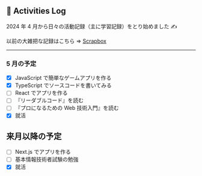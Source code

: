 ## 🐌 Activities Log

2024 年 4 月から日々の活動記録（主に学習記録）をとり始めました ✍️

以前の大雑把な記録はこちら => [Scrapbox](https://scrapbox.io/kagomen/)

---

### 5 月の予定

- [x] JavaScript で簡単なゲームアプリを作る
- [x] TypeScript でソースコードを書いてみる
- [ ] React でアプリを作る
- [ ] 『リーダブルコード』を読む
- [ ] 『プロになるための Web 技術入門』を読む
- [x] 就活

## 来月以降の予定

- [ ] Next.js でアプリを作る
- [ ] 基本情報技術者試験の勉強
- [x] 就活
